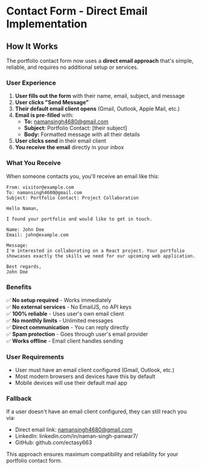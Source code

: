 # Contact Form - Direct Email Implementation

## How It Works

The portfolio contact form now uses a **direct email approach** that's simple, reliable, and requires no additional setup or services.

### User Experience

1. **User fills out the form** with their name, email, subject, and message
2. **User clicks "Send Message"**
3. **Their default email client opens** (Gmail, Outlook, Apple Mail, etc.)
4. **Email is pre-filled** with:
   - **To:** namansingh4680@gmail.com
   - **Subject:** Portfolio Contact: [their subject]
   - **Body:** Formatted message with all their details
5. **User clicks send** in their email client
6. **You receive the email** directly in your inbox

### What You Receive

When someone contacts you, you'll receive an email like this:

```
From: visitor@example.com
To: namansingh4680@gmail.com
Subject: Portfolio Contact: Project Collaboration

Hello Naman,

I found your portfolio and would like to get in touch.

Name: John Doe
Email: john@example.com

Message:
I'm interested in collaborating on a React project. Your portfolio showcases exactly the skills we need for our upcoming web application.

Best regards,
John Doe
```

### Benefits

✅ **No setup required** - Works immediately  
✅ **No external services** - No EmailJS, no API keys  
✅ **100% reliable** - Uses user's own email client  
✅ **No monthly limits** - Unlimited messages  
✅ **Direct communication** - You can reply directly  
✅ **Spam protection** - Goes through user's email provider  
✅ **Works offline** - Email client handles sending

### User Requirements

- User must have an email client configured (Gmail, Outlook, etc.)
- Most modern browsers and devices have this by default
- Mobile devices will use their default mail app

### Fallback

If a user doesn't have an email client configured, they can still reach you via:

- Direct email link: namansingh4680@gmail.com
- LinkedIn: linkedin.com/in/naman-singh-panwar7/
- GitHub: github.com/ectasy663

This approach ensures maximum compatibility and reliability for your portfolio contact form.
